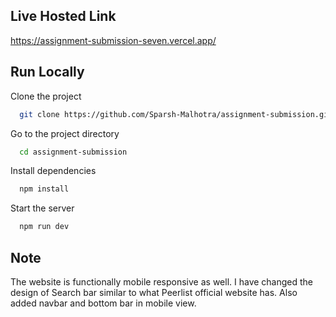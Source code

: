 ## Live Hosted Link

https://assignment-submission-seven.vercel.app/

## Run Locally

Clone the project

```bash
  git clone https://github.com/Sparsh-Malhotra/assignment-submission.git
```

Go to the project directory

```bash
  cd assignment-submission
```

Install dependencies

```bash
  npm install
```

Start the server

```bash
  npm run dev
```

## Note

The website is functionally mobile responsive as well. I have changed the design of Search bar similar to what Peerlist official website has. Also added navbar and bottom bar in mobile view.
